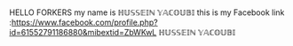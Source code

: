 HELLO FORKERS my name is ℍ𝕌𝕊𝕊𝔼𝕀ℕ 𝕐𝔸ℂ𝕆𝕌𝔹𝕀
this is my Facebook link :https://www.facebook.com/profile.php?id=61552791186880&mibextid=ZbWKwL
ℍ𝕌𝕊𝕊𝔼𝕀ℕ 𝕐𝔸ℂ𝕆𝕌𝔹𝕀
